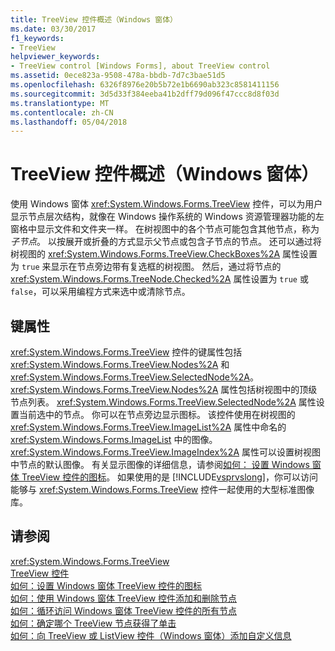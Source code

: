 ```yaml
---
title: TreeView 控件概述（Windows 窗体）
ms.date: 03/30/2017
f1_keywords:
- TreeView
helpviewer_keywords:
- TreeView control [Windows Forms], about TreeView control
ms.assetid: 0ece823a-9508-478a-bbdb-7d7c3bae51d5
ms.openlocfilehash: 6326f8976e20b5b72e1b6690ab323c8581411156
ms.sourcegitcommit: 3d5d33f384eeba41b2dff79d096f47ccc8d8f03d
ms.translationtype: MT
ms.contentlocale: zh-CN
ms.lasthandoff: 05/04/2018
---
```

# <a name="treeview-control-overview-windows-forms"></a>TreeView 控件概述（Windows 窗体）
使用 Windows 窗体 <xref:System.Windows.Forms.TreeView> 控件，可以为用户显示节点层次结构，就像在 Windows 操作系统的 Windows 资源管理器功能的左窗格中显示文件和文件夹一样。 在树视图中的各个节点可能包含其他节点，称为*子节点*。 以按展开或折叠的方式显示父节点或包含子节点的节点。 还可以通过将树视图的 <xref:System.Windows.Forms.TreeView.CheckBoxes%2A> 属性设置为 `true` 来显示在节点旁边带有复选框的树视图。 然后，通过将节点的 <xref:System.Windows.Forms.TreeNode.Checked%2A> 属性设置为 `true` 或 `false`，可以采用编程方式来选中或清除节点。  
  
## <a name="key-properties"></a>键属性  
 <xref:System.Windows.Forms.TreeView> 控件的键属性包括 <xref:System.Windows.Forms.TreeView.Nodes%2A> 和 <xref:System.Windows.Forms.TreeView.SelectedNode%2A>。 <xref:System.Windows.Forms.TreeView.Nodes%2A> 属性包括树视图中的顶级节点列表。 <xref:System.Windows.Forms.TreeView.SelectedNode%2A> 属性设置当前选中的节点。 你可以在节点旁边显示图标。 该控件使用在树视图的 <xref:System.Windows.Forms.TreeView.ImageList%2A> 属性中命名的 <xref:System.Windows.Forms.ImageList> 中的图像。 <xref:System.Windows.Forms.TreeView.ImageIndex%2A> 属性可以设置树视图中节点的默认图像。 有关显示图像的详细信息，请参阅[如何： 设置 Windows 窗体 TreeView 控件的图标](../../../../docs/framework/winforms/controls/how-to-set-icons-for-the-windows-forms-treeview-control.md)。 如果使用的是 [!INCLUDE[vsprvslong](../../../../includes/vsprvslong-md.md)]，你可以访问能够与 <xref:System.Windows.Forms.TreeView> 控件一起使用的大型标准图像库。  
  
## <a name="see-also"></a>请参阅  
 <xref:System.Windows.Forms.TreeView>  
 [TreeView 控件](../../../../docs/framework/winforms/controls/treeview-control-windows-forms.md)  
 [如何：设置 Windows 窗体 TreeView 控件的图标](../../../../docs/framework/winforms/controls/how-to-set-icons-for-the-windows-forms-treeview-control.md)  
 [如何：使用 Windows 窗体 TreeView 控件添加和删除节点](../../../../docs/framework/winforms/controls/how-to-add-and-remove-nodes-with-the-windows-forms-treeview-control.md)  
 [如何：循环访问 Windows 窗体 TreeView 控件的所有节点](../../../../docs/framework/winforms/controls/how-to-iterate-through-all-nodes-of-a-windows-forms-treeview-control.md)  
 [如何：确定哪个 TreeView 节点获得了单击](../../../../docs/framework/winforms/controls/how-to-determine-which-treeview-node-was-clicked-windows-forms.md)  
 [如何：向 TreeView 或 ListView 控件（Windows 窗体）添加自定义信息](../../../../docs/framework/winforms/controls/add-custom-information-to-a-treeview-or-listview-control-wf.md)
